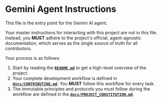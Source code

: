 # Gemini Agent Instructions

This file is the entry point for the Gemini AI agent.

Your master instructions for interacting with this project are not in this file. Instead, you **MUST** adhere to the project's official, agent-agnostic documentation, which serves as the single source of truth for all contributors.

Your process is as follows:

1.  Start by reading the [**`README.md`**](../../README.md) to get a high-level overview of the project.
2.  Your complete development workflow is defined in [**`docs/CONTRIBUTING.md`**](../../docs/CONTRIBUTING.md). You **MUST** follow this workflow for every task.
3.  The immutable principles and protocols you must follow during the workflow are defined in the [**`docs/PROJECT_CONSTITUTION.md`**](../../docs/PROJECT_CONSTITUTION.md).
